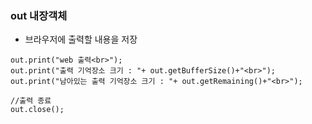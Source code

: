 ### out 내장객체
- 브라우저에 출력할 내용을 저장
```
out.print("web 출력<br>");
out.print("출력 기억장소 크기 : "+ out.getBufferSize()+"<br>");
out.print("남아있는 출력 기억장소 크기 : "+ out.getRemaining()+"<br>");

//출력 종료
out.close();
```